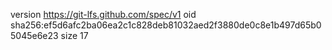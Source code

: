 version https://git-lfs.github.com/spec/v1
oid sha256:ef5d6afc2ba06ea2c1c828deb81032aed2f3880de0c8e1b497d65b05045e6e23
size 17
